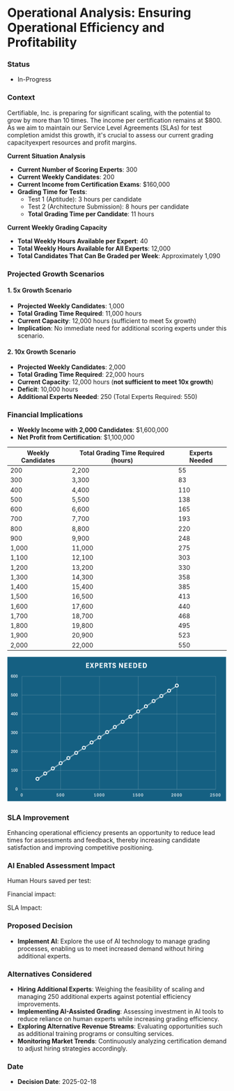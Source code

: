 
# Operational Analysis: Ensuring Operational Efficiency and Profitability

### Status
- In-Progress

### Context
Certifiable, Inc. is preparing for significant scaling, with the potential to grow by more than 10 times. The income per certification remains at $800. As we aim to maintain our Service Level Agreements (SLAs) for test completion amidst this growth, it's crucial to assess our current grading capacityexpert resources and profit margins.

**Current Situation Analysis**
- **Current Number of Scoring Experts**: 300
- **Current Weekly Candidates**: 200
- **Current Income from Certification Exams**: $160,000
- **Grading Time for Tests**:
  - Test 1 (Aptitude): 3 hours per candidate
  - Test 2 (Architecture Submission): 8 hours per candidate
  - **Total Grading Time per Candidate**: 11 hours

**Current Weekly Grading Capacity**
- **Total Weekly Hours Available per Expert**: 40
- **Total Weekly Hours Available for All Experts**: 12,000
- **Total Candidates That Can Be Graded per Week**: Approximately 1,090

### Projected Growth Scenarios
#### 1. 5x Growth Scenario
- **Projected Weekly Candidates**: 1,000
- **Total Grading Time Required**: 11,000 hours
- **Current Capacity**: 12,000 hours (sufficient to meet 5x growth)
- **Implication**: No immediate need for additional scoring experts under this scenario.

#### 2. 10x Growth Scenario
- **Projected Weekly Candidates**: 2,000
- **Total Grading Time Required**: 22,000 hours
- **Current Capacity**: 12,000 hours (**not sufficient to meet 10x growth**)
- **Deficit**: 10,000 hours
- **Additional Experts Needed**: 250 (Total Experts Required: 550)

### Financial Implications
- **Weekly Income with 2,000 Candidates**: $1,600,000
- **Net Profit from Certification**: $1,100,000

| Weekly Candidates | Total Grading Time Required (hours) | Experts Needed |
|-------------------|-------------------------------------|----------------|
| 200               | 2,200                               | 55             |
| 300               | 3,300                               | 83             |
| 400               | 4,400                               | 110            |
| 500               | 5,500                               | 138            |
| 600               | 6,600                               | 165            |
| 700               | 7,700                               | 193            |
| 800               | 8,800                               | 220            |
| 900               | 9,900                               | 248            |
| 1,000             | 11,000                              | 275            |
| 1,100             | 12,100                              | 303            |
| 1,200             | 13,200                              | 330            |
| 1,300             | 14,300                              | 358            |
| 1,400             | 15,400                              | 385            |
| 1,500             | 16,500                              | 413            |
| 1,600             | 17,600                              | 440            |
| 1,700             | 18,700                              | 468            |
| 1,800             | 19,800                              | 495            |
| 1,900             | 20,900                              | 523            |
| 2,000             | 22,000                              | 550            |

![Experts Needed](../Kata-Experts-Needed.png)

### SLA Improvement
Enhancing operational efficiency presents an opportunity to reduce lead times for assessments and feedback, thereby increasing candidate satisfaction and improving competitive positioning.


### AI Enabled Assessment Impact
Human Hours saved per test:

Financial impact:

SLA Impact:

### Proposed Decision
- **Implement AI**: Explore the use of AI technology to manage grading processes, enabling us to meet increased demand without hiring additional experts.

### Alternatives Considered
- **Hiring Additional Experts**: Weighing the feasibility of scaling and managing 250 additional experts against potential efficiency improvements.
- **Implementing AI-Assisted Grading**: Assessing investment in AI tools to reduce reliance on human experts while increasing grading efficiency.
- **Exploring Alternative Revenue Streams**: Evaluating opportunities such as additional training programs or consulting services.
- **Monitoring Market Trends**: Continuously analyzing certification demand to adjust hiring strategies accordingly.

### Date
- **Decision Date**: 2025-02-18
